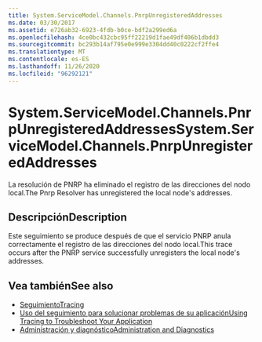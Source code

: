 ```yaml
---
title: System.ServiceModel.Channels.PnrpUnregisteredAddresses
ms.date: 03/30/2017
ms.assetid: e726ab32-6923-4fdb-b0ce-bdf2a299ed6a
ms.openlocfilehash: 4ce0bc432cbc95ff22219d1fae49df406b1dbdd3
ms.sourcegitcommit: bc293b14af795e0e999e3304dd40c0222cf2ffe4
ms.translationtype: MT
ms.contentlocale: es-ES
ms.lasthandoff: 11/26/2020
ms.locfileid: "96292121"
---
```

# <a name="systemservicemodelchannelspnrpunregisteredaddresses"></a><span data-ttu-id="f3805-102">System.ServiceModel.Channels.PnrpUnregisteredAddresses</span><span class="sxs-lookup"><span data-stu-id="f3805-102">System.ServiceModel.Channels.PnrpUnregisteredAddresses</span></span>

<span data-ttu-id="f3805-103">La resolución de PNRP ha eliminado el registro de las direcciones del nodo local.</span><span class="sxs-lookup"><span data-stu-id="f3805-103">The Pnrp Resolver has unregistered the local node's addresses.</span></span>  
  
## <a name="description"></a><span data-ttu-id="f3805-104">Descripción</span><span class="sxs-lookup"><span data-stu-id="f3805-104">Description</span></span>  

 <span data-ttu-id="f3805-105">Este seguimiento se produce después de que el servicio PNRP anula correctamente el registro de las direcciones del nodo local.</span><span class="sxs-lookup"><span data-stu-id="f3805-105">This trace occurs after the PNRP service successfully unregisters the local node's addresses.</span></span>  
  
## <a name="see-also"></a><span data-ttu-id="f3805-106">Vea también</span><span class="sxs-lookup"><span data-stu-id="f3805-106">See also</span></span>

- [<span data-ttu-id="f3805-107">Seguimiento</span><span class="sxs-lookup"><span data-stu-id="f3805-107">Tracing</span></span>](index.md)
- [<span data-ttu-id="f3805-108">Uso del seguimiento para solucionar problemas de su aplicación</span><span class="sxs-lookup"><span data-stu-id="f3805-108">Using Tracing to Troubleshoot Your Application</span></span>](using-tracing-to-troubleshoot-your-application.md)
- [<span data-ttu-id="f3805-109">Administración y diagnóstico</span><span class="sxs-lookup"><span data-stu-id="f3805-109">Administration and Diagnostics</span></span>](../index.md)
